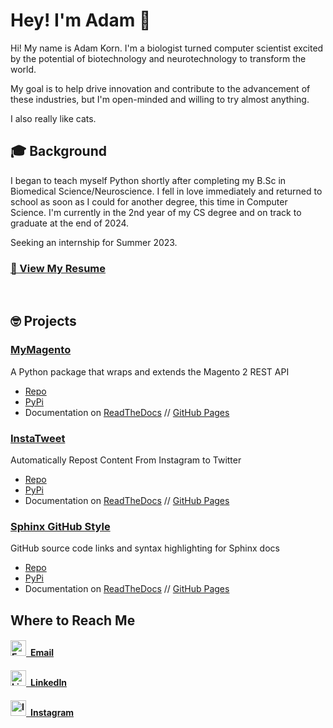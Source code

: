 <head><meta name="google-site-verification" content="TzMgZiul4hrxBqIQSTaBkPRbSsMX4_aZp5mdT2JQKTE" /></head>

# Hey! I'm Adam 👋

Hi! My name is Adam Korn. I'm a biologist turned computer scientist excited by the potential of biotechnology and neurotechnology to transform the world. 

My goal is to help drive innovation and contribute to the advancement of these industries, but I'm open-minded and willing to try almost anything.

I also really like cats.
<br>

## 🎓 Background

I began to teach myself Python shortly after completing my B.Sc in Biomedical Science/Neuroscience.
I fell in love immediately and returned to school as soon as I could for another degree, this time in Computer Science.
I'm currently in the 2nd year of my CS degree and on track to graduate at the end of 2024.

Seeking an internship for Summer 2023.

### [**📄 View My Resume**](https://tdkorn.github.io/resume/)
<br>


## 🤓 Projects

### [MyMagento](https://github.com/tdkorn/my-magento)

A Python package that wraps and extends the Magento 2 REST API

* [Repo](https://github.com/tdkorn/my-magento)
* [PyPi](https://pypi.org/project/my-magento)
* Documentation on [ReadTheDocs](https://my-magento.readthedocs.io/) // [GitHub Pages](https://tdkorn.github.io/my-magento/)


### [InstaTweet](https://github.com/tdkorn/insta-tweet)

Automatically Repost Content From Instagram to Twitter

* [Repo](https://github.com/tdkorn/insta-tweet)
* [PyPi](https://pypi.org/project/insta-tweet)
* Documentation on [ReadTheDocs](https://instatweet.readthedocs.io/) // [GitHub Pages](https://tdkorn.github.io/insta-tweet/)

### [Sphinx GitHub Style](https://github.com/tdkorn/sphinx-github-style)

GitHub source code links and syntax highlighting for Sphinx docs
* [Repo](https://github.com/tdkorn/sphinx-github-style)
* [PyPi](https://pypi.org/project/sphinx-github-style)
* Documentation on [ReadTheDocs](https://sphinx-github-style.readthedocs.io/) // [GitHub Pages](https://tdkorn.github.io/sphinx-github-style/)


## Where to Reach Me

#### [<img src="https://cdn.icon-icons.com/icons2/2397/PNG/512/microsoft_office_outlook_logo_icon_145721.png" width="25px" alt="Email Icon">&ensp;**Email**](mailto:hello@dailykitten.net)

#### [<img src="https://cdn-icons-png.flaticon.com/512/174/174857.png" width="25px" alt="LinkedIn Icon">&ensp;**LinkedIn**](https://www.linkedin.com/in/adam-528-korn)

#### [<img src="https://upload.wikimedia.org/wikipedia/commons/thumb/a/a5/Instagram_icon.png/2048px-Instagram_icon.png" width="25px" alt="Instagram Icon">&ensp;**Instagram**](https://www.instagram.com/the.dailykitten)
